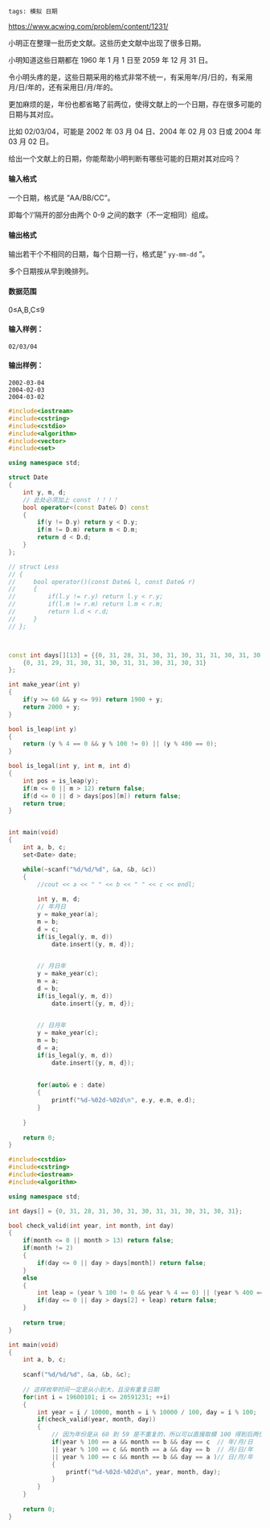 ```
tags: 模拟 日期
```



https://www.acwing.com/problem/content/1231/



小明正在整理一批历史文献。这些历史文献中出现了很多日期。

小明知道这些日期都在 1960 年 1 月 1 日至 2059 年 12 月 31 日。

令小明头疼的是，这些日期采用的格式非常不统一，有采用年/月/日的，有采用月/日/年的，还有采用日/月/年的。

更加麻烦的是，年份也都省略了前两位，使得文献上的一个日期，存在很多可能的日期与其对应。

比如 02/03/04，可能是 2002 年 03 月 04 日、2004 年 02 月 03 日或 2004 年 03 月 02 日。

给出一个文献上的日期，你能帮助小明判断有哪些可能的日期对其对应吗？

#### 输入格式

一个日期，格式是 ”AA/BB/CC”。

即每个’/’隔开的部分由两个 0-9 之间的数字（不一定相同）组成。

#### 输出格式

输出若干个不相同的日期，每个日期一行，格式是” `yy-mm-dd` ”。

多个日期按从早到晚排列。

#### 数据范围

0≤A,B,C≤9

#### 输入样例：

```
02/03/04
```

#### 输出样例：

```
2002-03-04
2004-02-03
2004-03-02
```



```cpp
#include<iostream>
#include<cstring>
#include<cstdio>
#include<algorithm>
#include<vector>
#include<set>

using namespace std;

struct Date
{
    int y, m, d;
    // 此处必须加上 const ！！！！
    bool operator<(const Date& D) const
    {
        if(y != D.y) return y < D.y;
        if(m != D.m) return m < D.m;
        return d < D.d;
    }
};

// struct Less
// {
//     bool operator()(const Date& l, const Date& r) 
//     {
//         if(l.y != r.y) return l.y < r.y;
//         if(l.m != r.m) return l.m < r.m;
//         return l.d < r.d;
//     }
// };



const int days[][13] = {{0, 31, 28, 31, 30, 31, 30, 31, 31, 30, 31, 30, 31}, 
    {0, 31, 29, 31, 30, 31, 30, 31, 31, 30, 31, 30, 31}
};

int make_year(int y)
{
    if(y >= 60 && y <= 99) return 1900 + y;
    return 2000 + y;
}

bool is_leap(int y)
{
    return (y % 4 == 0 && y % 100 != 0) || (y % 400 == 0);
}

bool is_legal(int y, int m, int d)
{
    int pos = is_leap(y);
    if(m <= 0 || m > 12) return false;
    if(d <= 0 || d > days[pos][m]) return false;
    return true;
}


int main(void)
{
    int a, b, c;
    set<Date> date;

    while(~scanf("%d/%d/%d", &a, &b, &c))
    {
        //cout << a << " " << b << " " << c << endl;
        
        int y, m, d;
        // 年月日
        y = make_year(a);
        m = b;
        d = c;
        if(is_legal(y, m, d))
            date.insert({y, m, d});

        
        // 月日年
        y = make_year(c);
        m = a;
        d = b;
        if(is_legal(y, m, d))
            date.insert({y, m, d});

        
        // 日月年
        y = make_year(c);
        m = b;
        d = a;
        if(is_legal(y, m, d))
            date.insert({y, m, d});
            
        
        for(auto& e : date)
        {
            printf("%d-%02d-%02d\n", e.y, e.m, e.d);
        }
        
    }
    
    return 0;
}
```



```cpp
#include<cstdio>
#include<cstring>
#include<iostream>
#include<algorithm>

using namespace std;

int days[] = {0, 31, 28, 31, 30, 31, 30, 31, 31, 30, 31, 30, 31};

bool check_valid(int year, int month, int day)
{
    if(month <= 0 || month > 13) return false;
    if(month != 2)
    {
        if(day <= 0 || day > days[month]) return false;
    }
    else
    {
        int leap = (year % 100 != 0 && year % 4 == 0) || (year % 400 == 0);
        if(day <= 0 || day > days[2] + leap) return false;
    }
    
    return true;
}

int main(void)
{
    int a, b, c;
    
    scanf("%d/%d/%d", &a, &b, &c);
    
    // 这样枚举时间一定是从小到大，且没有重复日期
    for(int i = 19600101; i <= 20591231; ++i)
    {
        int year = i / 10000, month = i % 10000 / 100, day = i % 100;
        if(check_valid(year, month, day))
        {
            // 因为年份是从 60 到 59 是不重复的，所以可以直接取模 100 得到后两位
            if(year % 100 == a && month == b && day == c  // 年/月/日
            || year % 100 == c && month == a && day == b  // 月/日/年
            || year % 100 == c && month == b && day == a )// 日/月/年
            {
                printf("%d-%02d-%02d\n", year, month, day);
            }
        }
    }
    
    return 0;
}
```


